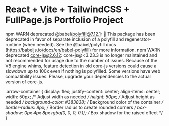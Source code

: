 # React + Vite + TailwindCSS + FullPage.js Portfolio Project

npm WARN deprecated @babel/polyfill@7.12.1: 🚨 This package has been deprecated in favor of separate inclusion of a polyfill and regenerator-runtime (when needed). See the @babel/polyfill docs (https://babeljs.io/docs/en/babel-polyfill) for more information.
npm WARN deprecated core-js@2.6.12: core-js@<3.23.3 is no longer maintained and not recommended for usage due to the number of issues. Because of the V8 engine whims, feature detection in old core-js versions could cause a slowdown up to 100x even if nothing is polyfilled. Some versions have web compatibility issues. Please, upgrade your dependencies to the actual version of core-js.

.arrow-container {
  display: flex;
  justify-content: center;
  align-items: center;
  width: 50px;
  /* Adjust width as needed */
  height: 50px;
  /* Adjust height as needed */
  background-color: #383838;
  /* Background color of the container */
  border-radius: 8px;
  /* Border radius to create rounded corners */
  box-shadow: 0px 4px 8px rgba(0, 0, 0, 0.1);
  /* Box shadow for the raised effect */
}